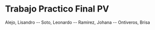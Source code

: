 # Trabajo Practico Final PV
 Alejo, Lisandro -- Soto, Leonardo -- Ramirez, Johana -- Ontiveros, Brisa
